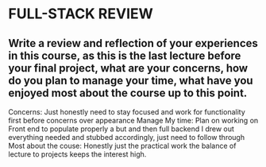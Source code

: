 # FULL-STACK REVIEW

## Write a review and reflection of your experiences in this course, as this is the last lecture before your final project, what are your concerns, how do you plan to manage your time, what have you enjoyed most about the course up to this point.
Concerns:
  Just honestly need to stay focused and work for functionality first before concerns over appearance
Manage My time:
  Plan on working on Front end to populate properly a but and then full backend
  I drew out everything needed and stubbed accordingly, just need to follow through
Most about the couse:
  Honestly just the practical work the balance of lecture to projects keeps the interest high.
